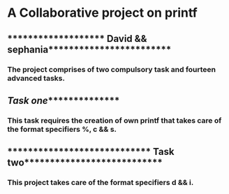 # A Collaborative project on printf
## ******************* David && sephania************************
### The project comprises of two compulsory task and fourteen advanced tasks.
## *********************Task one***********************************
### This task requires the creation of own printf that takes care of the format specifiers %, c && s.
## **************************** Task two***************************
### This project takes care of the format specifiers d && i.
